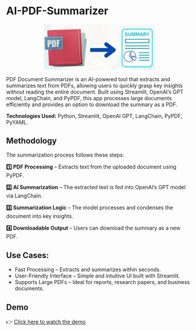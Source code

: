 # AI-PDF-Summarizer
<p align="center">
  <img src="https://github.com/sindhu28ss/ai-pdf-summarizer/blob/main/files/pdf-summarizer.jpg" 
       alt="PDF Summarizer Illustration" width="300"/>
</p>

PDF Document Summarizer is an AI-powered tool that extracts and summarizes text from PDFs, allowing users to quickly grasp key insights without reading the entire document.
Built using Streamlit, OpenAI’s GPT model, LangChain, and PyPDF, this app processes large documents efficiently and provides an option to download the summary as a PDF.

**Technologies Used:** Python, Streamlit, OpenAI GPT, LangChain, PyPDF, PyYAML.

## Methodology

The summarization process follows these steps:

**1️⃣ PDF Processing** – Extracts text from the uploaded document using PyPDF.

**2️⃣ AI Summarization** – The extracted text is fed into OpenAI’s GPT model via LangChain.

**3️⃣ Summarization Logic** – The model processes and condenses the document into key insights.

**4️⃣ Downloadable Output** – Users can download the summary as a new PDF.

## Use Cases:

- Fast Processing – Extracts and summarizes within seconds.
- User-Friendly Interface – Simple and intuitive UI built with Streamlit.
- Supports Large PDFs – Ideal for reports, research papers, and business documents.

## Demo
👉 [Click here to watch the demo](https://github.com/sindhu28ss/ai-pdf-summarizer/blob/main/files/ai-pdf-summarizer-video.mov)


